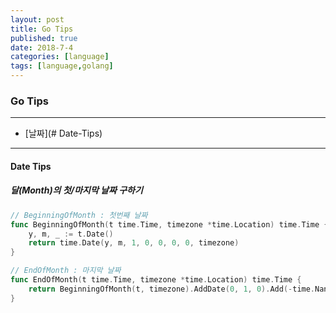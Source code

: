 ```yaml
---
layout: post
title: Go Tips
published: true
date: 2018-7-4
categories: [language]
tags: [language,golang]
---
```


### Go Tips
---
* [날짜](# Date-Tips)

---
#### Date Tips
##### 달(Month)의 첫/마지막 날짜 구하기
``` go
// BeginningOfMonth : 첫번째 날짜
func BeginningOfMonth(t time.Time, timezone *time.Location) time.Time {
	y, m, _ := t.Date()
	return time.Date(y, m, 1, 0, 0, 0, 0, timezone)
}
```

``` go
// EndOfMonth : 마지막 날짜
func EndOfMonth(t time.Time, timezone *time.Location) time.Time {
	return BeginningOfMonth(t, timezone).AddDate(0, 1, 0).Add(-time.Nanosecond)
}
```
